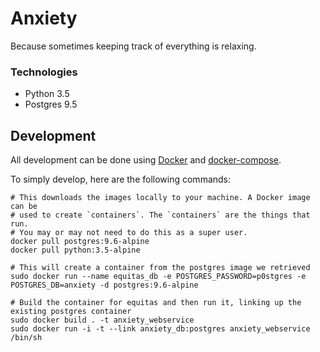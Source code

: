# Anxiety

Because sometimes keeping track of everything is relaxing.


### Technologies

- Python 3.5
- Postgres 9.5

## Development

All development can be done using [Docker](https://www.docker.com/) and
[docker-compose](https://docs.docker.com/compose/).

To simply develop, here are the following commands:

    # This downloads the images locally to your machine. A Docker image can be
    # used to create `containers`. The `containers` are the things that run.
    # You may or may not need to do this as a super user.
    docker pull postgres:9.6-alpine
    docker pull python:3.5-alpine

    # This will create a container from the postgres image we retrieved
    sudo docker run --name equitas_db -e POSTGRES_PASSWORD=p0stgres -e POSTGRES_DB=anxiety -d postgres:9.6-alpine

    # Build the container for equitas and then run it, linking up the existing postgres container
    sudo docker build . -t anxiety_webservice
    sudo docker run -i -t --link anxiety_db:postgres anxiety_webservice /bin/sh
